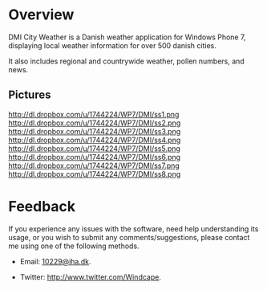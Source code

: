 Overview
========

DMI City Weather is a Danish weather application for Windows Phone 7,
displaying local weather information for over 500 danish cities.

It also includes regional and countrywide weather, pollen numbers, and news.

Pictures
--------

http://dl.dropbox.com/u/1744224/WP7/DMI/ss1.png
http://dl.dropbox.com/u/1744224/WP7/DMI/ss2.png
http://dl.dropbox.com/u/1744224/WP7/DMI/ss3.png
http://dl.dropbox.com/u/1744224/WP7/DMI/ss4.png
http://dl.dropbox.com/u/1744224/WP7/DMI/ss5.png
http://dl.dropbox.com/u/1744224/WP7/DMI/ss6.png
http://dl.dropbox.com/u/1744224/WP7/DMI/ss7.png
http://dl.dropbox.com/u/1744224/WP7/DMI/ss8.png

Feedback
========

If you experience any issues with the software, need help understanding its
usage, or you wish to submit any comments/suggestions, please contact me using
one of the following methods.
 
 * Email: 10229@iha.dk.
 
 * Twitter: <http://www.twitter.com/Windcape>.
